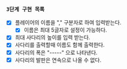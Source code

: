 ### `3단계 구현 목록`
- [X] 플레이어의 이름을 "," 구분자로 하여 입력받는다.
  - [X] 이름은 최대 5글자로 설정이 가능하다.
- [X] 최대 사다리의 높이를 입력 받는다. 
- [X] 사다리를 출력할때 이름도 함께 출력한다.
- [X] 사다리의 폭은 "-----" 으로 나타낸다.
- [X] 사다리의 발판은 연속으로 나올 수 없다.